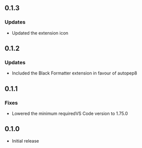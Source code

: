## 0.1.3
### Updates
- Updated the extension icon

## 0.1.2
### Updates
- Included the Black Formatter extension in favour of autopep8

## 0.1.1
### Fixes
- Lowered the minimum requiredVS Code version to 1.75.0

## 0.1.0
- Initial release
